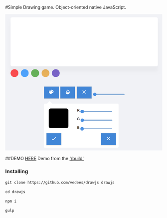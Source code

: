 #Simple Drawing game.
Object-oriented native JavaScript.

![Preview](https://github.com/vedees/drawjs/raw/master/build/static/img/preview.png)

##DEMO [HERE](https://vedees.github.io/drawjs/build)
Demo from the ['/build'](https://vedees.github.io/drawjs/build)

### Installing

```
git clone https://github.com/vedees/drawjs drawjs
```
```
cd drawjs
```
```
npm i
```
```
gulp
```